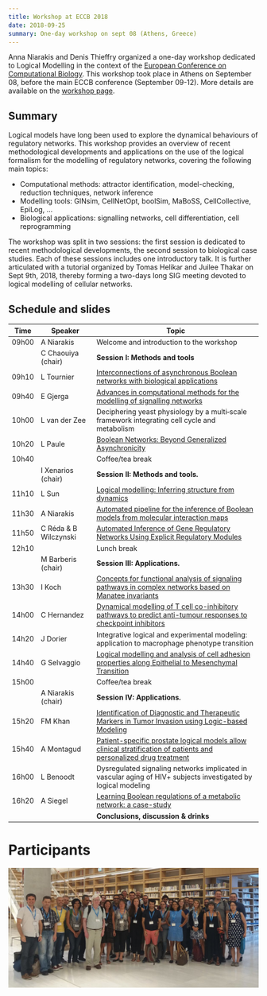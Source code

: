 ```yaml
---
title: Workshop at ECCB 2018
date: 2018-09-25
summary: One-day workshop on sept 08 (Athens, Greece)
---
```


Anna Niarakis and Denis Thieffry organized a one-day workshop dedicated to Logical Modelling in the context of the
[European Conference on Computational Biology](http://eccb18.org).
This workshop took place in Athens on September 08, before the main ECCB conference (September 09-12).
More details are available on the [workshop page](http://eccb18.org/workshop-6).


## Summary

Logical models have long been used to explore the dynamical behaviours of regulatory networks.
This workshop provides an overview of recent methodological developments and applications on the
use of the logical formalism for the modelling of regulatory networks, covering the following main topics:

* Computational methods: attractor identification, model-checking, reduction techniques, network inference
* Modelling tools: GINsim, CellNetOpt, boolSim, MaBoSS, CellCollective, EpiLog, ...
* Biological applications: signalling networks, cell differentiation, cell reprogramming

The workshop was split in two sessions: the first session is dedicated to recent methodological developments,
the second session to biological case studies. Each of these sessions includes one introductory talk.
It is further articulated with a tutorial organized by Tomas Helikar and Juilee Thakar on Sept 9th, 2018,
thereby forming a two-days long SIG meeting devoted to logical modelling of cellular networks.


## Schedule and slides


| Time   | Speaker                 |  Topic
| ------ | ----------------------- | --------------------------------------------------------
| 09h00  |  A Niarakis             |  Welcome and introduction to the workshop
|        | C Chaouiya (chair)      | **Session I: Methods and tools**
| 09h10  | L Tournier              | [Interconnections of asynchronous Boolean networks with biological applications](ECCB18_W6_Tournier.pdf)
| 09h40  | E Gjerga                | [Advances in computational methods for the modelling of signalling networks](ECCB18_W6_Gjerga.pdf)
| 10h00  | L van der Zee           | Deciphering yeast physiology by a multi‐scale framework integrating cell cycle and metabolism
| 10h20  | L Paule                 | [Boolean Networks: Beyond Generalized Asynchronicity](ECCB18_W6_Pauleve.pdf)
| 10h40  |                         | Coffee/tea break
|        |  I Xenarios (chair)     | **Session II: Methods and tools.**
| 11h10  | L Sun                   | [Logical modelling: Inferring structure from dynamics](ECCB18_W6_Sun.pdf)
| 11h30  | A Niarakis              | [Automated pipeline for the inference of Boolean models from molecular interaction maps](ECCB18_W6_Niarakis.pdf)
| 11h50  | C Réda & B Wilczynski   | [Automated Inference of Gene Regulatory Networks Using Explicit Regulatory Modules](ECCB18_W6_Reda.pdf)
| 12h10  |                         | Lunch break
|        | M Barberis (chair)      | **Session III: Applications.**
| 13h30  | I Koch                  | [Concepts for functional analysis of signaling pathways in complex networks based on Manatee invariants](ECCB18_W6_Koch.pdf)
| 14h00  | C Hernandez             | [Dynamical modelling of T cell co-inhibitory pathways to predict anti-tumour responses to checkpoint inhibitors ](ECCB18_W6_Hernandez.pdf)
| 14h20  | J Dorier                |  Integrative logical and experimental modeling: application to macrophage phenotype transition
| 14h40  | G Selvaggio             | [Logical modelling and analysis of cell adhesion properties along Epithelial to Mesenchymal Transition](ECCB18_W6_Selvaggio.pdf)
| 15h00  |                         |  Coffee/tea break
|        | A Niarakis (chair)      | **Session IV: Applications.**
| 15h20  |  FM Khan                | [Identification of Diagnostic and Therapeutic Markers in Tumor Invasion using Logic-based Modeling](ECCB18_W6_Khan.pdf)
| 15h40  | A Montagud              | [Patient-specific prostate logical models allow clinical stratification of patients and personalized drug treatment](ECCB18_W6_Montagud.pdf)
| 16h00  | L Benoodt               | Dysregulated signaling networks implicated in vascular aging of HIV+ subjects investigated by logical modeling
| 16h20  | A Siegel                | [Learning Boolean regulations of a metabolic network: a case-study](ECCB18_W6_Siegel.pdf)
|        |                         | **Conclusions, discussion & drinks**




# Participants

![](ECCB18_W6.jpg)


